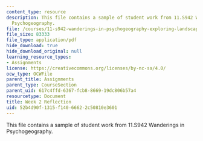 ```yaml
---
content_type: resource
description: This file contains a sample of student work from 11.S942 Wanderings in
  Psychogeography.
file: /courses/11-s942-wanderings-in-psychogeography-exploring-landscapes-of-history-biography-memory-culture-nature-poetry-surreality-fantasy-and-madness-fall-2020/52b4d90f1315f14066622c50810e3601_MIT11_s942f20_shao2.pdf
file_size: 83333
file_type: application/pdf
hide_download: true
hide_download_original: null
learning_resource_types:
- Assignments
license: https://creativecommons.org/licenses/by-nc-sa/4.0/
ocw_type: OCWFile
parent_title: Assignments
parent_type: CourseSection
parent_uid: 617c4ffd-6367-fcb8-8669-19dc806b57a4
resourcetype: Document
title: Week 2 Reflection
uid: 52b4d90f-1315-f140-6662-2c50810e3601
---
```

This file contains a sample of student work from 11.S942 Wanderings in Psychogeography.